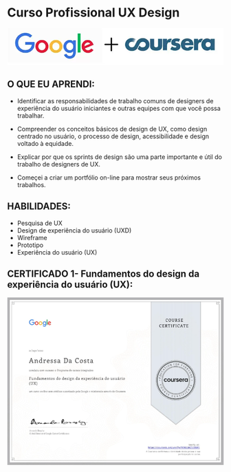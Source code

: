 # Curso Profissional UX Design

<img src="https://github.com/AndressaDaCosta/Curso-Profissional-UX-Design/blob/main/google+coursera.png?raw=true">




## O QUE EU APRENDI:

- Identificar as responsabilidades de trabalho comuns de designers de experiência do usuário iniciantes e outras equipes com que você possa trabalhar.

- Compreender os conceitos básicos de design de UX, como design centrado no usuário, o processo de design, acessibilidade e design voltado à equidade. 

- Explicar por que os sprints de design são uma parte importante e útil do trabalho de designers de UX.

- Começei a criar um portfólio on-line para mostrar seus próximos trabalhos.

## HABILIDADES:

- Pesquisa de UX
- Design de experiência do usuário (UXD)
- Wireframe
- Prototipo
- Experiência do usuário (UX)

## CERTIFICADO 1- Fundamentos do design da experiência do usuário (UX):

[<img src="https://github.com/AndressaDaCosta/Curso-Profissional-UX-Design/blob/main/certificado-1.png?raw=true">](https://coursera.org/verify/PX9GLMZS38W5)
